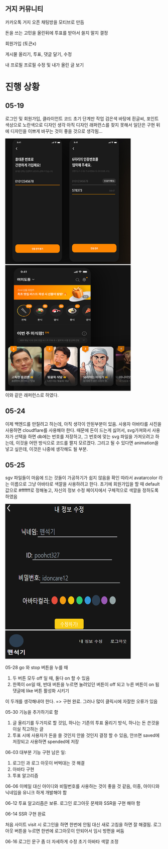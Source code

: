 ## 거지 커뮤니티

카카오톡 거지 오픈 채팅방을 모티브로 만듬

돈을 쓰는 고민을 올린뒤에 투표를 받아서 쓸지 말지 결정

회원가입
(토큰x)

게시물 올리기,
투표, 댓글 달기, 수정

내 프로필
프로필 수정 및 내가 올린 글 보기

# 진행 상황

## 05-19
로그인 및 회원가입, 클라이언트 코드 초기 단계만 작업
검은색 바탕에 흰글씨, 포인트 색상으로 노란색으로 디자인 생각
아직 디자인 래퍼런스를 찾지 못해서 일단은 구현 뒤에 디자인을 이쁘게 바꾸는 것이 좋을 것으로 생각됨...

<img src='/개발일지사진/초기디자인래퍼런스.png' width="400px" height="400px" title="초기디자인래퍼런스"></img>
<img src='/개발일지사진/초기디자인래퍼런스1.png' width="400px" height="400px" title="초기디자인래퍼런스"></img><br/>
이와 같은 래퍼런스로 하였다.


## 05-24
이제 백엔드를 만질려고 하는데, 아직 생각이 안된부분이 있음.
사용자 아바타를 사진을 사용하면 cloudflare를 사용해야 한다.
때문에 돈이 드는게 싫어서, svg가져와서 사용자가 선택을 하면 db에는 번호를 저장하고,
그 번호에 맞는 svg 파일을 가져오려고 하는데, 이것을 어떤 방식으로 코드를 짤지 모르겠다.
그리고 될 수 있다면 animation을 넣고 싶은데, 이것은 나중에 생각해도 될 부분.

## 05-25
sgv 파일들이 마음에 드는 것들이 가공하기가 쉽지 않음을 확인
따라서 avatarcolor 라는 이름으로 그냥 아바타로 색깔을 사용하려고 한다.
초기에 회원가입을 할 때 default 값으로 #ffffff로 정해놓고, 자신의 정보 수정 페이지에서 구체적으로 색깔을 정하도록 하였음

<img src='/개발일지사진/아바타컬러1.png' width="400px" height="400px" title="초기디자인래퍼런스"></img><br/>
<img src='/개발일지사진/아바타컬러2.png' width="400px" height="90px" title="초기디자인래퍼런스"></img>


05-28
go 와 stop 버튼을 누를 때

1. 두 버튼 모두 off 일 때, 둘다 on 할 수 있음
2. 한쪽이 on일 때, 반대 버튼을 누르면 눌려있던 버튼이 off 되고 누른 버튼이 on 됨
   댓글에 like 버튼 활성화 시키기

이 두개를 생각해내야 한다.
=> 구현 완료. 그러나 많이 클릭시에 자잘한 오류가 있음

05-30
기능을 추가하기로 함

1. 글 올리기를 두가지로 할 것임, 하나는 기존의 투표 올리기 방식, 하나는 돈 쓴것을 이실 직고하는 글
2. 투표 시에 사용자가 돈을 쓸 것인지 안쓸 것인지 결정 할 수 있음, 안쓰면 saved에 저장되고 사용하면 spended에 저장

06-03
대부분 기능 구현
남은 일:

1. 로그인 과 로그 아웃이 버벅대는 것 해결
2. 아바타 구현
3. 투표 알고리즘

06-06
이메일 대신 아이디와 비밀번호를 사용하는 것이 좋을 것 같음,
이중, 아이디와 닉네임을 유니크 하게 개발해야 함

06-12
투표 알고리즘은 보류.
로그인 로그아웃 문제와 SSR을 구현 해야 함

06-14
SSR 구현 완료

처음 사이트 visit 시 로그인을 하면 한번에 안됨
대신 새로 고침을 하면 잘 해결됨.
로그 아웃 버튼을 누르면 한번에 로그아웃이 안되어서 임시 방편을 써둠

06-16
로그인 문구 좀 더 자세하게 수정
초기 아바타 색깔 조정
